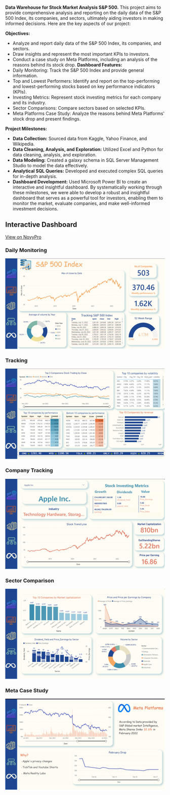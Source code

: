  **Data Warehouse for Stock Market Analysis S&P 500.**
 This project aims to provide comprehensive analysis and reporting on the daily data of the S&P 500 Index, its companies, and sectors, ultimately aiding investors in making informed decisions. Here are the key aspects of our project:

**Objectives:**
- Analyze and report daily data of the S&P 500 Index, its companies, and sectors.
- Draw insights and represent the most important KPIs to investors.
- Conduct a case study on Meta Platforms, including an analysis of the reasons behind its stock drop.
  **Dashboard Features:**
- Daily Monitoring: Track the S&P 500 Index and provide general information.
- Top and Lowest Performers: Identify and report on the top-performing and lowest-performing stocks based on key performance indicators (KPIs).
- Investing Metrics: Represent stock investing metrics for each company and its industry.
- Sector Comparisons: Compare sectors based on selected KPIs.
- Meta Platforms Case Study: Analyze the reasons behind Meta Platforms' stock drop and present findings.
  
**Project Milestones:**
- **Data Collection:**
Sourced data from Kaggle, Yahoo Finance, and Wikipedia.
- **Data Cleaning, Analysis, and Exploration:**
Utilized Excel and Python for data cleaning, analysis, and exploration.
- **Data Modeling:**
Created a galaxy schema in SQL Server Management Studio to model the data effectively.
- **Analytical SQL Queries:**
Developed and executed complex SQL queries for in-depth analysis.
- **Dashboard Development:**
Used Microsoft Power BI to create an interactive and insightful dashboard.
By systematically working through these milestones, we were able to develop a robust and insightful dashboard that serves as a powerful tool for investors, enabling them to monitor the market, evaluate companies, and make well-informed investment decisions.

## Interactive Dashboard

[ View on NovyPro](https://project.novypro.com/NLtSsC)

### Daily Monitoring
![Daily Monitoring Screenshot](dailyMonitoring.png)

###  Tracking
![Tracking Screenshot](Tracking.png)

###  Company Tracking
![Company Tracking Screenshot](Companytracking.png)

###  Sector Comparison
![Sector Comparison Screenshot](Sectorcomparison.png)

###  Meta Case Study
![Meta Case Study Screenshot](metacasestudy.png)




